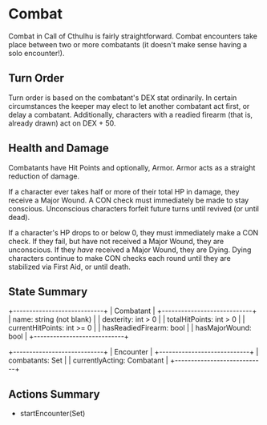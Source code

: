 # Combat

Combat in Call of Cthulhu is fairly straightforward.
Combat encounters take place between two or more combatants (it doesn't make sense having a solo encounter!).

## Turn Order

Turn order is based on the combatant's DEX stat ordinarily.
In certain circumstances the keeper may elect to let another combatant act first, or delay a combatant.
Additionally, characters with a readied firearm (that is, already drawn) act on DEX + 50.

## Health and Damage

Combatants have Hit Points and optionally, Armor.
Armor acts as a straight reduction of damage.

If a character ever takes half or more of their total HP in damage, they receive a Major Wound.
A CON check must immediately be made to stay conscious.
Unconscious characters forfeit future turns until revived (or until dead).

If a character's HP drops to or below 0, they must immediately make a CON check.
If they fail, but have not received a Major Wound, they are unconscious.
If they *have* received a Major Wound, they are Dying.
Dying characters continue to make CON checks each round until they are stabilized via First Aid, or until death.

## State Summary

+----------------------------+
| Combatant                  |
+----------------------------+
| name: string (not blank)   |
| dexterity: int > 0         |
| totalHitPoints: int > 0    |
| currentHitPoints: int >= 0 |
| hasReadiedFirearm: bool    |
| hasMajorWound: bool        |
+----------------------------+

+----------------------------+
| Encounter                  |
+----------------------------+
| combatants: Set<Combatant> |
| currentlyActing: Combatant |
+----------------------------+

## Actions Summary

- startEncounter(Set<Combatant>)
